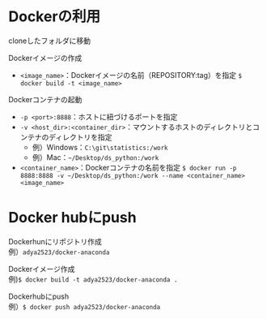 # Dockerの利用
cloneしたフォルダに移動

Dockerイメージの作成
- `<image_name>`：Dockerイメージの名前（REPOSITORY:tag）を指定
`$ docker build -t <image_name>`

Dockerコンテナの起動
- `-p <port>:8888`：ホストに紐づけるポートを指定
- `-v <host_dir>:<container_dir>`：マウントするホストのディレクトリとコンテナのディレクトリを指定
  - 例）Windows：`C:\git\statistics:/work`     
  - 例）Mac：`~/Desktop/ds_python:/work`
- `<container_name>`：Dockerコンテナの名前を指定
`$ docker run -p 8888:8888 -v ~/Desktop/ds_python:/work --name <container_name> <image_name>`

# Docker hubにpush
Dockerhunにリポジトリ作成  
例）`adya2523/docker-anaconda`

Dockerイメージ作成  
例)`$ docker build -t adya2523/docker-anaconda . `

Dockerhubにpush  
例）`$ docker push adya2523/docker-anaconda`
